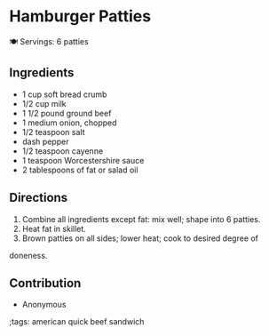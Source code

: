 # Hamburger Patties

🍽️ Servings: 6 patties

## Ingredients

- 1 cup soft bread crumb
- 1/2 cup milk
- 1 1/2 pound ground beef
- 1 medium onion, chopped
- 1/2 teaspoon salt
- dash pepper
- 1/2 teaspoon cayenne
- 1 teaspoon Worcestershire sauce
- 2 tablespoons of fat or salad oil

## Directions

1. Combine all ingredients except fat: mix well; shape into 6 patties.
2. Heat fat in skillet.
3. Brown patties on all sides; lower heat; cook to desired degree of

doneness.

## Contribution

- Anonymous

;tags: american quick beef sandwich
